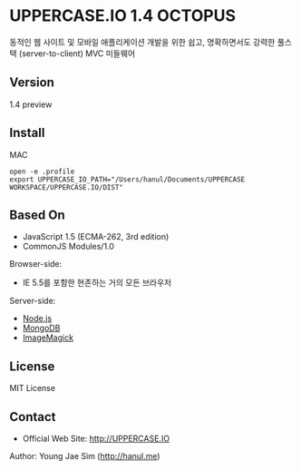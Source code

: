 UPPERCASE.IO 1.4 OCTOPUS
=========
동적인 웹 사이트 및 모바일 애플리케이션 개발을 위한 쉽고, 명확하면서도 강력한 풀스택 (server-to-client) MVC 미들웨어

Version
-------
1.4 preview

Install
-------
MAC
```
open -e .profile
export UPPERCASE_IO_PATH="/Users/hanul/Documents/UPPERCASE WORKSPACE/UPPERCASE.IO/DIST"
```

Based On
--------
- JavaScript 1.5 (ECMA-262, 3rd edition)
- CommonJS Modules/1.0

Browser-side:
- IE 5.5를 포함한 현존하는 거의 모든 브라우저

Server-side:
- [Node.js](http://nodejs.org)
- [MongoDB](http://www.mongodb.org)
- [ImageMagick](http://www.imagemagick.org)

License
-------
MIT License

Contact
-------
- Official Web Site: http://UPPERCASE.IO

Author: Young Jae Sim (http://hanul.me)
